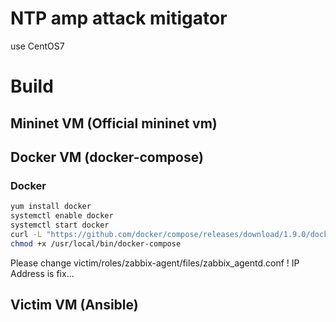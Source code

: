 # NTP amp attack mitigator
use CentOS7

# Build
## Mininet VM (Official mininet vm)

## Docker VM (docker-compose)
### Docker
```bash
yum install docker
systemctl enable docker
systemctl start docker
curl -L "https://github.com/docker/compose/releases/download/1.9.0/docker-compose-$(uname -s)-$(uname -m)" -o /usr/local/bin/docker-compose
chmod +x /usr/local/bin/docker-compose
```

Please change victim/roles/zabbix-agent/files/zabbix_agentd.conf !
IP Address is fix...

## Victim VM (Ansible)


